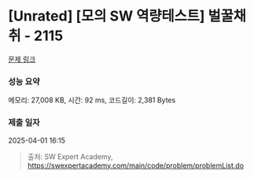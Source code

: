 # [Unrated] [모의 SW 역량테스트] 벌꿀채취 - 2115 

[문제 링크](https://swexpertacademy.com/main/code/problem/problemDetail.do?contestProbId=AV5V4A46AdIDFAWu) 

### 성능 요약

메모리: 27,008 KB, 시간: 92 ms, 코드길이: 2,381 Bytes

### 제출 일자

2025-04-01 16:15



> 출처: SW Expert Academy, https://swexpertacademy.com/main/code/problem/problemList.do